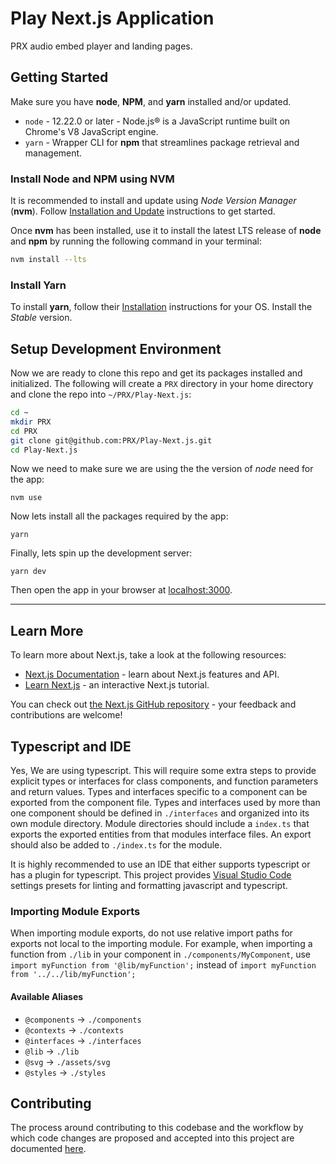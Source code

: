 # Play Next.js Application

PRX audio embed player and landing pages.

## Getting Started

Make sure you have **node**, **NPM**, and **yarn** installed and/or updated.

- `node` - 12.22.0 or later - Node.js® is a JavaScript runtime built on Chrome's V8 JavaScript engine.
- `yarn` - Wrapper CLI for **npm** that streamlines package retrieval and management.

### Install Node and NPM using NVM

It is recommended to install and update using _Node Version Manager_ (**nvm**). Follow [Installation and Update](https://github.com/nvm-sh/nvm/blob/master/README.md#installation-and-update) instructions to get started.

Once **nvm** has been installed, use it to install the latest LTS release of **node** and **npm** by running the following command in your terminal:

```bash
nvm install --lts
```

### Install Yarn

To install **yarn**, follow their [Installation](https://yarnpkg.com/lang/en/docs/install/#mac-stable) instructions for your OS. Install the _Stable_ version.

## Setup Development Environment

Now we are ready to clone this repo and get its packages installed and initialized. The following will create a `PRX` directory in your home directory and clone the repo into `~/PRX/Play-Next.js`:

```bash
cd ~
mkdir PRX
cd PRX
git clone git@github.com:PRX/Play-Next.js.git
cd Play-Next.js
```

Now we need to make sure we are using the the version of _node_ need for the app:

```
nvm use
```

Now lets install all the packages required by the app:

```
yarn
```

Finally, lets spin up the development server:

```
yarn dev
```

Then open the app in your browser at [localhost:3000]().

---

## Learn More

To learn more about Next.js, take a look at the following resources:

- [Next.js Documentation](https://nextjs.org/docs) - learn about Next.js features and API.
- [Learn Next.js](https://nextjs.org/learn) - an interactive Next.js tutorial.

You can check out [the Next.js GitHub repository](https://github.com/vercel/next.js/) - your feedback and contributions are welcome!

## Typescript and IDE

Yes, We are using typescript. This will require some extra steps to provide explicit types or interfaces for class components, and function parameters and return values. Types and interfaces specific to a component can be exported from the component file. Types and interfaces used by more than one component should be defined in `./interfaces` and organized into its own module directory. Module directories should include a `index.ts` that exports the exported entities from that modules interface files. An export should also be added to `./index.ts` for the module.

It is highly recommended to use an IDE that either supports typescript or has a plugin for typescript. This project provides [Visual Studio Code](https://code.visualstudio.com/) settings presets for linting and formatting javascript and typescript.

### Importing Module Exports

When importing module exports, do not use relative import paths for exports not local to the importing module. For example, when importing a function from `./lib` in your component in `./components/MyComponent`, use `import myFunction from '@lib/myFunction';` instead of `import myFunction from '../../lib/myFunction';`

#### Available Aliases

- `@components` -> `./components`
- `@contexts` -> `./contexts`
- `@interfaces` -> `./interfaces`
- `@lib` -> `./lib`
- `@svg` -> `./assets/svg`
- `@styles` -> `./styles`

## Contributing

The process around contributing to this codebase and the workflow by which code changes are proposed and accepted into this project are documented [here](./.github/CONTRIBUTING.md).
